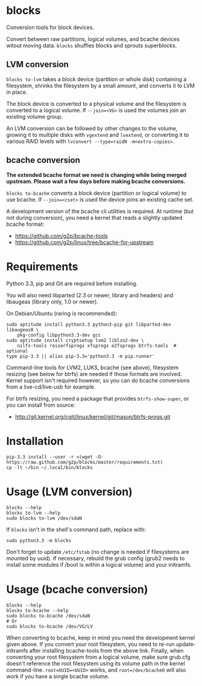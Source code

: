 # blocks

Conversion tools for block devices.

Convert between raw partitions, logical volumes, and bcache devices
witout moving data.  `blocks` shuffles blocks and sprouts superblocks.

## LVM conversion

`blocks to-lvm` takes a block device (partition or whole disk)
containing a filesystem, shrinks the filesystem by a small amount, and
converts it to LVM in place.

The block device is converted to a physical volume and the filesystem is
converted to a logical volume.  If `--join=<VG>` is used the volumes
join an existing volume group.

An LVM conversion can be followed by other changes to the volume,
growing it to multiple disks with `vgextend` and `lvextend`, or
converting it to various RAID levels with `lvconvert --type=raidN
-m<extra-copies>`.

## bcache conversion

**The extended bcache format we need is changing while being merged upstream.
Please wait a few days before making bcache conversions.**

`blocks to-bcache` converts a block device (partition or logical
volume) to use bcache.  If `--join=<cset>` is used the device joins an
existing cache set.

A development version of the bcache cli utilities is required.  At
runtime (but not during conversion), you need a kernel that reads a
slightly updated bcache format:

* <https://github.com/g2p/bcache-tools>
* <https://github.com/g2p/linux/tree/bcache-for-upstream>

# Requirements

Python 3.3, pip and Git are required before installing.

You will also need libparted (2.3 or newer, library and headers) and
libaugeas (library only, 1.0 or newer).

On Debian/Ubuntu (raring is recommended):

    sudo aptitude install python3.3 python3-pip git libparted-dev libaugeas0 \
        pkg-config libpython3.3-dev gcc
    sudo aptitude install cryptsetup lvm2 liblzo2-dev \
        nilfs-tools reiserfsprogs xfsprogs e2fsprogs btrfs-tools  # optional
    type pip-3.3 || alias pip-3.3='python3.3 -m pip.runner'

Command-line tools for LVM2, LUKS, bcache (see above), filesystem
resizing (see below for btrfs) are needed if those formats are involved.
Kernel support isn't required however, so you can do bcache conversions
from a live-cd/live-usb for example.

For btrfs resizing, you need a package that provides `btrfs-show-super`,
or you can install from source:

* <http://git.kernel.org/cgit/linux/kernel/git/mason/btrfs-progs.git>

# Installation

    pip-3.3 install --user -r <(wget -O- https://raw.github.com/g2p/blocks/master/requirements.txt)
    cp -lt ~/bin ~/.local/bin/blocks

# Usage (LVM conversion)

    blocks --help
    blocks to-lvm --help
    sudo blocks to-lvm /dev/sdaN

If `blocks` isn't in the shell's command path, replace with:

    sudo python3.3 -m blocks

Don't forget to update `/etc/fstab` (no change is needed if filesystems
are mounted by uuid). If necessary, rebuild the grub config (grub2 needs
to install some modules if /boot is within a logical volume) and your
initramfs.

# Usage (bcache conversion)

    blocks --help
    blocks to-bcache --help
    sudo blocks to-bcache /dev/sdaN
    # Or
    sudo blocks to-bcache /dev/VG/LV

When converting to bcache, keep in mind you need the development kernel
given above.  If you convert your root filesystem, you need to
re-run update-initramfs after installing bcache-tools from the above
link.  Finally, when converting your root filesystem from a logical
volume, make sure grub.cfg doesn't reference the root filesystem using
its volume path in the kernel command-line.  `root=UUID=<UUID>` works,
and `root=/dev/bcache0` will also work if you have a single bcache
volume.

